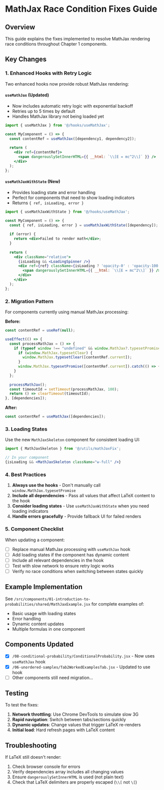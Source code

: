 # MathJax Race Condition Fixes Guide

## Overview

This guide explains the fixes implemented to resolve MathJax rendering race conditions throughout Chapter 1 components.

## Key Changes

### 1. Enhanced Hooks with Retry Logic

Two enhanced hooks now provide robust MathJax rendering:

#### `useMathJax` (Updated)
- Now includes automatic retry logic with exponential backoff
- Retries up to 5 times by default
- Handles MathJax library not being loaded yet

```jsx
import { useMathJax } from '@/hooks/useMathJax';

const MyComponent = () => {
  const contentRef = useMathJax([dependency1, dependency2]);
  
  return (
    <div ref={contentRef}>
      <span dangerouslySetInnerHTML={{ __html: `\\[E = mc^2\\]` }} />
    </div>
  );
};
```

#### `useMathJaxWithState` (New)
- Provides loading state and error handling
- Perfect for components that need to show loading indicators
- Returns `{ ref, isLoading, error }`

```jsx
import { useMathJaxWithState } from '@/hooks/useMathJax';

const MyComponent = () => {
  const { ref, isLoading, error } = useMathJaxWithState([dependency]);
  
  if (error) {
    return <div>Failed to render math</div>;
  }
  
  return (
    <div className="relative">
      {isLoading && <LoadingSpinner />}
      <div ref={ref} className={isLoading ? 'opacity-0' : 'opacity-100'}>
        <span dangerouslySetInnerHTML={{ __html: `\\[E = mc^2\\]` }} />
      </div>
    </div>
  );
};
```

### 2. Migration Pattern

For components currently using manual MathJax processing:

**Before:**
```jsx
const contentRef = useRef(null);

useEffect(() => {
  const processMathJax = () => {
    if (typeof window !== "undefined" && window.MathJax?.typesetPromise && contentRef.current) {
      if (window.MathJax.typesetClear) {
        window.MathJax.typesetClear([contentRef.current]);
      }
      window.MathJax.typesetPromise([contentRef.current]).catch(() => {});
    }
  };
  
  processMathJax();
  const timeoutId = setTimeout(processMathJax, 100);
  return () => clearTimeout(timeoutId);
}, [dependencies]);
```

**After:**
```jsx
const contentRef = useMathJax([dependencies]);
```

### 3. Loading States

Use the new `MathJaxSkeleton` component for consistent loading UI:

```jsx
import { MathJaxSkeleton } from '@/utils/mathJaxFix';

// In your component
{isLoading && <MathJaxSkeleton className="w-full" />}
```

### 4. Best Practices

1. **Always use the hooks** - Don't manually call `window.MathJax.typesetPromise`
2. **Include all dependencies** - Pass all values that affect LaTeX content to the hook
3. **Consider loading states** - Use `useMathJaxWithState` when you need loading indicators
4. **Handle errors gracefully** - Provide fallback UI for failed renders

### 5. Component Checklist

When updating a component:

- [ ] Replace manual MathJax processing with `useMathJax` hook
- [ ] Add loading states if the component has dynamic content
- [ ] Include all relevant dependencies in the hook
- [ ] Test with slow network to ensure retry logic works
- [ ] Verify no race conditions when switching between states quickly

## Example Implementation

See `/src/components/01-introduction-to-probabilities/shared/MathJaxExample.jsx` for complete examples of:
- Basic usage with loading states
- Error handling
- Dynamic content updates
- Multiple formulas in one component

## Components Updated

- [x] `/08-conditional-probability/ConditionalProbability.jsx` - Now uses `useMathJax` hook
- [x] `/06-unordered-samples/Tab2WorkedExamplesTab.jsx` - Updated to use hook
- [ ] Other components still need migration...

## Testing

To test the fixes:

1. **Network throttling**: Use Chrome DevTools to simulate slow 3G
2. **Rapid navigation**: Switch between tabs/sections quickly
3. **Dynamic updates**: Change values that trigger LaTeX re-renders
4. **Initial load**: Hard refresh pages with LaTeX content

## Troubleshooting

If LaTeX still doesn't render:

1. Check browser console for errors
2. Verify dependencies array includes all changing values
3. Ensure `dangerouslySetInnerHTML` is used (not plain text)
4. Check that LaTeX delimiters are properly escaped (`\\[` not `\[`)